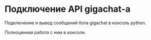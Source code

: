 # Подключение API gigachat-а

Подключение и вывод сообщений бота gigachat в консоль python.

Полноценная работа с ним в консоли.